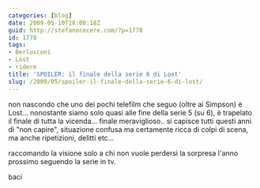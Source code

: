 ```yaml
---
categories: [blog]
date: 2009-05-10T18:08:18Z
guid: http://stefanocecere.com/?p=1778
id: 1778
tags:
- Berlusconi
- Lost
- ridere
title: 'SPOILER: il finale della serie 6 di Lost'
slug: /2009/05/spoiler-il-finale-della-serie-6-di-lost/
---
```


non nascondo che uno dei pochi telefilm che seguo (oltre ai Simpson) è Lost… nonostante siamo solo quasi alle fine della serie 5 (su 6), è trapelato il finale di tutta la vicenda… finale meraviglioso.. si capisce tutti questi anni di "non capire", situazione confusa ma certamente ricca di colpi di scena, ma anche ripetizioni, delitti etc…

raccomando la visione solo a chi non vuole perdersi la sorpresa l'anno prossimo seguendo la serie in tv.
  
baci